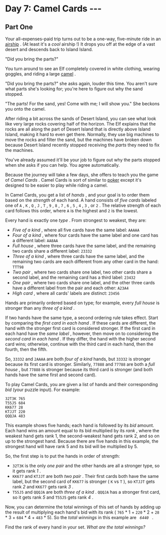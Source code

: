 # Day 7: Camel Cards ---
## Part One

Your all-expenses-paid trip turns out to be a one-way, five-minute ride
in an <a href="https://en.wikipedia.org/wiki/Airship"
target="_blank">airship</a> . (At least it's a
<span title="Please only read this sentence while listening to 'The Airship Blackjack' from the Final Fantasy 6 soundtrack.">
*cool* airship </span> !) It drops you off at the edge of a vast desert
and descends back to Island Island.

"Did you bring the parts?"

You turn around to see an Elf completely covered in white clothing,
wearing goggles, and riding a large
<a href="https://en.wikipedia.org/wiki/Dromedary"
target="_blank">camel</a> .

"Did you bring the parts?" she asks again, louder this time. You aren't
sure what parts she's looking for; you're here to figure out why the
sand stopped.

"The parts! For the sand, yes! Come with me; I will show you." She
beckons you onto the camel.

After riding a bit across the sands of Desert Island, you can see what
look like very large rocks covering half of the horizon. The Elf
explains that the rocks are all along the part of Desert Island that is
directly above Island Island, making it hard to even get there.
Normally, they use big machines to move the rocks and filter the sand,
but the machines have broken down because Desert Island recently stopped
receiving the *parts* they need to fix the machines.

You've already assumed it'll be your job to figure out why the parts
stopped when she asks if you can help. You agree automatically.

Because the journey will take a few days, she offers to teach you the
game of *Camel Cards* . Camel Cards is sort of similar to
<a href="https://en.wikipedia.org/wiki/List_of_poker_hands"
target="_blank">poker</a> except it's designed to be easier to play
while riding a camel.

In Camel Cards, you get a list of *hands* , and your goal is to order
them based on the *strength* of each hand. A hand consists of *five
cards* labeled one of ` A ` , ` K ` , ` Q ` , ` J ` , ` T ` , ` 9 ` ,
` 8 ` , ` 7 ` , ` 6 ` , ` 5 ` , ` 4 ` , ` 3 ` , or ` 2 ` . The relative
strength of each card follows this order, where ` A ` is the highest and
` 2 ` is the lowest.

Every hand is exactly one *type* . From strongest to weakest, they are:

- *Five of a kind* , where all five cards have the same label: ` AAAAA `
- *Four of a kind* , where four cards have the same label and one card
  has a different label: ` AA8AA `
- *Full house* , where three cards have the same label, and the
  remaining two cards share a different label: ` 23332 `
- *Three of a kind* , where three cards have the same label, and the
  remaining two cards are each different from any other card in the
  hand: ` TTT98 `
- *Two pair* , where two cards share one label, two other cards share a
  second label, and the remaining card has a third label: ` 23432 `
- *One pair* , where two cards share one label, and the other three
  cards have a different label from the pair and each other: ` A23A4 `
- *High card* , where all cards' labels are distinct: ` 23456 `

Hands are primarily ordered based on type; for example, every *full
house* is stronger than any *three of a kind* .

If two hands have the same type, a second ordering rule takes effect.
Start by comparing the *first card in each hand* . If these cards are
different, the hand with the stronger first card is considered stronger.
If the first card in each hand have the *same label* , however, then
move on to considering the *second card in each hand* . If they differ,
the hand with the higher second card wins; otherwise, continue with the
third card in each hand, then the fourth, then the fifth.

So, ` 33332 ` and ` 2AAAA ` are both *four of a kind* hands, but
` 33332 ` is stronger because its first card is stronger. Similarly,
` 77888 ` and ` 77788 ` are both a *full house* , but ` 77888 ` is
stronger because its third card is stronger (and both hands have the
same first and second card).

To play Camel Cards, you are given a list of hands and their
corresponding *bid* (your puzzle input). For example:

    32T3K 765
    T55J5 684
    KK677 28
    KTJJT 220
    QQQJA 483

This example shows five hands; each hand is followed by its *bid*
amount. Each hand wins an amount equal to its bid multiplied by its
*rank* , where the weakest hand gets rank 1, the second-weakest hand
gets rank 2, and so on up to the strongest hand. Because there are five
hands in this example, the strongest hand will have rank 5 and its bid
will be multiplied by 5.

So, the first step is to put the hands in order of strength:

- ` 32T3K ` is the only *one pair* and the other hands are all a
  stronger type, so it gets rank *1* .
- ` KK677 ` and ` KTJJT ` are both *two pair* . Their first cards both
  have the same label, but the second card of ` KK677 ` is stronger (
  ` K ` vs ` T ` ), so ` KTJJT ` gets rank *2* and ` KK677 ` gets rank
  *3* .
- ` T55J5 ` and ` QQQJA ` are both *three of a kind* . ` QQQJA ` has a
  stronger first card, so it gets rank *5* and ` T55J5 ` gets rank *4* .

Now, you can determine the total winnings of this set of hands by adding
up the result of multiplying each hand's bid with its rank ( ` 765 ` \*
1 + ` 220 ` \* 2 + ` 28 ` \* 3 + ` 684 ` \* 4 + ` 483 ` \* 5). So the
*total winnings* in this example are ` `*`6440`*` ` .

Find the rank of every hand in your set. *What are the total winnings?*
